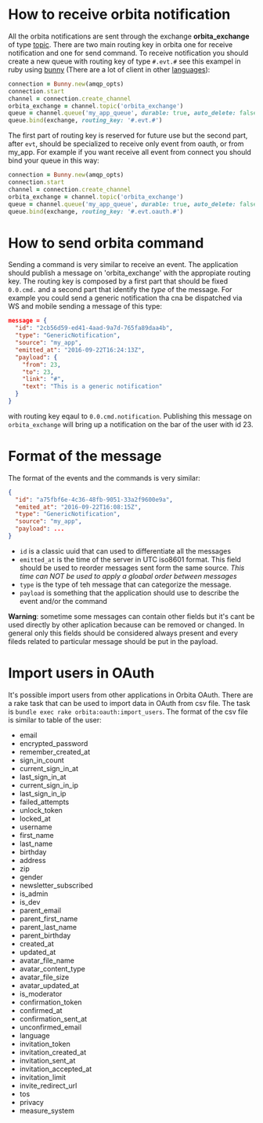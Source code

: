 # How to receive orbita notification
All the orbita notifications are sent through the exchange **orbita_exchange** of type [topic][1]. There are two main routing key in orbita one for receive notification and one for send command. To receive notification you should create a new queue with routing key of type `#.evt.#` see this exampel in ruby using [bunny][2] (There are a lot of client in other [languages][3]):

```ruby
connection = Bunny.new(amqp_opts)
connection.start
channel = connection.create_channel
orbita_exchange = channel.topic('orbita_exchange')
queue = channel.queue('my_app_queue', durable: true, auto_delete: false)
queue.bind(exchange, routing_key: '#.evt.#')
```

The first part of routing key is reserved for future use but the second part, after `evt`, should be specialized to receive only event from oauth, or from my_app. For example if you want receive all event from connect you should bind your queue in this way:

```ruby
connection = Bunny.new(amqp_opts)
connection.start
channel = connection.create_channel
orbita_exchange = channel.topic('orbita_exchange')
queue = channel.queue('my_app_queue', durable: true, auto_delete: false)
queue.bind(exchange, routing_key: '#.evt.oauth.#')
```

# How to send orbita command
Sending a command is very similar to receive an event. The application should publish a message on 'orbita_exchange' with the appropiate routing key. The routing key is composed by a first part that should be fixed `0.0.cmd.` and a second part that identify the _type_ of the message. For example you could send a generic notification tha cna be dispatched via WS and mobile sending a message of this type:

```json
message = {
  "id": "2cb56d59-ed41-4aad-9a7d-765fa89daa4b",
  "type": "GenericNotification",
  "source": "my_app",
  "emitted_at": "2016-09-22T16:24:13Z",
  "payload": {
    "from": 23,
    "to": 23,
    "link": "#",
    "text": "This is a generic notification"
  }
}
```
with routing key eqaul to `0.0.cmd.notification`. Publishing this message on `orbita_exchange` will bring up a notification on the bar of the user with id 23.

# Format of the message

The format of the events and the commands is very similar:

```json
{
  "id": "a75fbf6e-4c36-48fb-9051-33a2f9600e9a",
  "emited_at": "2016-09-22T16:08:15Z",
  "type": "GenericNotification",
  "source": "my_app",
  "payload": ...
}
```

- `id` is a classic uuid that can used to differentiate all the messages
- `emitted_at` is the time of the server in UTC iso8601 format. This field should be used to reorder messages sent form the same source. *This time can NOT be used to apply a gloabal order between messages*
- `type` is the type of teh message that can categorize the message.
- `payload` is something that the application should use to describe the event and/or the command

**Warning**: sometime some messages can contain other fields but it's cant be used directly by other aplication because can be removed or changed. In general only this fields should be considered always present and every fileds related to particular message should be put in the payload.

# Import users in OAuth
It's possible import users from other applications in Orbita OAuth. There are a rake task that can be used to import data in OAuth from csv file. The task is `bundle exec rake orbita:oauth:import_users`. The format of the csv file is similar to table of the user:

- email
- encrypted_password
- remember_created_at
- sign_in_count
- current_sign_in_at
- last_sign_in_at
- current_sign_in_ip
- last_sign_in_ip
- failed_attempts
- unlock_token
- locked_at
- username
- first_name
- last_name
- birthday
- address
- zip
- gender
- newsletter_subscribed
- is_admin
- is_dev
- parent_email
- parent_first_name
- parent_last_name
- parent_birthday
- created_at
- updated_at
- avatar_file_name
- avatar_content_type
- avatar_file_size
- avatar_updated_at
- is_moderator
- confirmation_token
- confirmed_at
- confirmation_sent_at
- unconfirmed_email
- language
- invitation_token
- invitation_created_at
- invitation_sent_at
- invitation_accepted_at
- invitation_limit
- invite_redirect_url
- tos
- privacy
- measure_system


[1]: https://www.rabbitmq.com/tutorials/tutorial-five-python.html
[2]: http://rubybunny.info/
[3]: https://www.rabbitmq.com/clients.html
